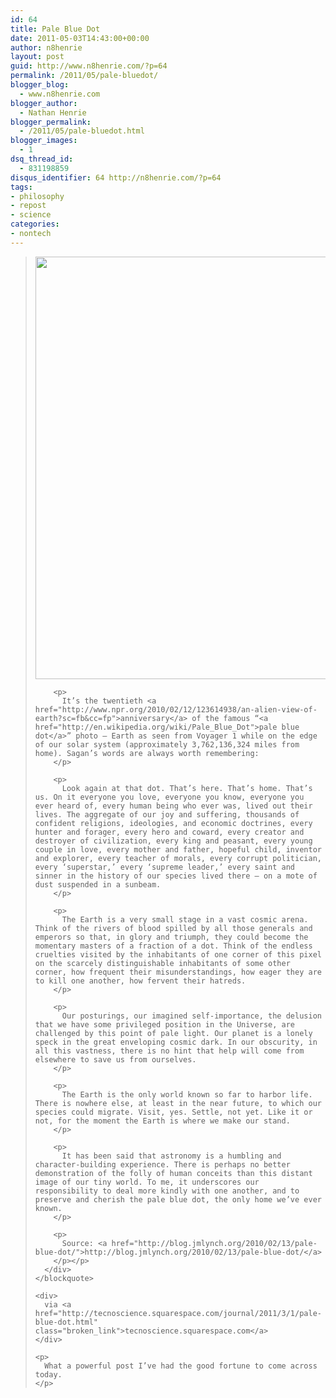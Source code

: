 ```yaml
---
id: 64
title: Pale Blue Dot
date: 2011-05-03T14:43:00+00:00
author: n8henrie
layout: post
guid: http://www.n8henrie.com/?p=64
permalink: /2011/05/pale-bluedot/
blogger_blog:
  - www.n8henrie.com
blogger_author:
  - Nathan Henrie
blogger_permalink:
  - /2011/05/pale-bluedot.html
blogger_images:
  - 1
dsq_thread_id:
  - 831198859
disqus_identifier: 64 http://n8henrie.com/?p=64
tags:
- philosophy
- repost
- science
categories:
- nontech
---
```

<div>
  <div>
    <blockquote>
      <div>
        <p>
          <span><span><img src="{{ site.url }}/uploads/2012/09/paleblue.jpg" height="676" alt="" width="500" /></span></span>
        </p>
        
        <p>
          It’s the twentieth <a href="http://www.npr.org/2010/02/12/123614938/an-alien-view-of-earth?sc=fb&cc=fp">anniversary</a> of the famous “<a href="http://en.wikipedia.org/wiki/Pale_Blue_Dot">pale blue dot</a>” photo – Earth as seen from Voyager 1 while on the edge of our solar system (approximately 3,762,136,324 miles from home). Sagan’s words are always worth remembering:
        </p>
        
        <p>
          Look again at that dot. That’s here. That’s home. That’s us. On it everyone you love, everyone you know, everyone you ever heard of, every human being who ever was, lived out their lives. The aggregate of our joy and suffering, thousands of confident religions, ideologies, and economic doctrines, every hunter and forager, every hero and coward, every creator and destroyer of civilization, every king and peasant, every young couple in love, every mother and father, hopeful child, inventor and explorer, every teacher of morals, every corrupt politician, every ‘superstar,’ every ‘supreme leader,’ every saint and sinner in the history of our species lived there — on a mote of dust suspended in a sunbeam.
        </p>
        
        <p>
          The Earth is a very small stage in a vast cosmic arena. Think of the rivers of blood spilled by all those generals and emperors so that, in glory and triumph, they could become the momentary masters of a fraction of a dot. Think of the endless cruelties visited by the inhabitants of one corner of this pixel on the scarcely distinguishable inhabitants of some other corner, how frequent their misunderstandings, how eager they are to kill one another, how fervent their hatreds.
        </p>
        
        <p>
          Our posturings, our imagined self-importance, the delusion that we have some privileged position in the Universe, are challenged by this point of pale light. Our planet is a lonely speck in the great enveloping cosmic dark. In our obscurity, in all this vastness, there is no hint that help will come from elsewhere to save us from ourselves.
        </p>
        
        <p>
          The Earth is the only world known so far to harbor life. There is nowhere else, at least in the near future, to which our species could migrate. Visit, yes. Settle, not yet. Like it or not, for the moment the Earth is where we make our stand.
        </p>
        
        <p>
          It has been said that astronomy is a humbling and character-building experience. There is perhaps no better demonstration of the folly of human conceits than this distant image of our tiny world. To me, it underscores our responsibility to deal more kindly with one another, and to preserve and cherish the pale blue dot, the only home we’ve ever known.
        </p>
        
        <p>
          Source: <a href="http://blog.jmlynch.org/2010/02/13/pale-blue-dot/">http://blog.jmlynch.org/2010/02/13/pale-blue-dot/</a>
        </p></p>
      </div>
    </blockquote>
    
    <div>
      via <a href="http://tecnoscience.squarespace.com/journal/2011/3/1/pale-blue-dot.html" class="broken_link">tecnoscience.squarespace.com</a>
    </div>
    
    <p>
      What a powerful post I’ve had the good fortune to come across today.
    </p>
  </div>
</div>

<div>
</div>